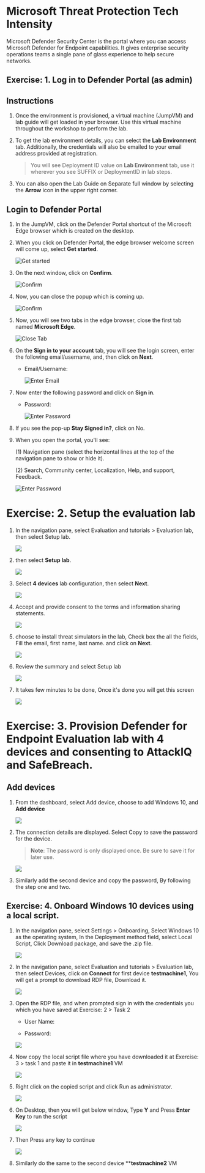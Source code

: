 # Microsoft Threat Protection Tech Intensity

Microsoft Defender Security Center is the portal where you can access Microsoft Defender for Endpoint capabilities. It gives enterprise security operations teams a single pane of glass experience to help secure networks.


## Exercise: 1. Log in to Defender Portal (as admin)

 
 

## Instructions 

 
 

1. Once the environment is provisioned, a virtual machine (JumpVM) and lab guide will get loaded in your browser. Use this virtual machine throughout the workshop to perform the lab. 

 
 

2. To get the lab environment details, you can select the **Lab Environment** tab. Additionally, the credentials will also be emailed to your email address provided at registration. 

  

    > You will see Deployment ID value on **Lab Environment** tab, use it wherever you see SUFFIX or DeploymentID in lab steps. 

  

3. You can also open the Lab Guide on Separate full window by selecting the **Arrow** icon in the upper right corner. 

  

## Login to Defender Portal





1. In the JumpVM, click on the Defender Portal shortcut of the Microsoft Edge browser which is created on the desktop. 

    

2. When you click on Defender Portal, the edge browser welcome screen will come up, select **Get started**. 

 
 

   ![](images/edge-get-started-window.png "Get started") 

    

3. On the next window, click on **Confirm**. 

 
 

   ![](./images/edge-confirm.png "Confirm") 

    

4. Now, you can close the popup which is coming up. 

 
 

   ![](images/edge-continue.png "Confirm") 

    

5. Now, you will see two tabs in the edge browser, close the first tab named **Microsoft Edge**. 

 
 

   ![](images/close-tab.png "Close Tab") 

    


6. On the **Sign in to your account** tab, you will see the login screen, enter the following email/username, and, then click on **Next**.  

   * Email/Username: <inject key="AzureAdUserEmail"></inject> 

    

     ![](images/azure-login-enter-email.png "Enter Email") 

      

7. Now enter the following password and click on **Sign in**. 

   * Password: <inject key="AzureAdUserPassword"></inject> 

    

     ![](images/azure-login-enter-password1.png "Enter Password") 

      

8. If you see the pop-up **Stay Signed in?**, click on No.





9. When you open the portal, you'll see:

   (1) Navigation pane (select the horizontal lines at the top of the navigation pane to show or hide it).

   (2) Search, Community center, Localization, Help, and support, Feedback.




     ![](images/defender-dashboard.png "Enter Password")



# Exercise: 2. Setup the evaluation lab


1. In the navigation pane, select Evaluation and tutorials > Evaluation lab, then select Setup lab.






   ![](images/navigateevaluation-lab.png)







2. then select **Setup lab**.





   ![](images/evaluation-lab-setup.png)






3. Select **4 devices** lab configuration, then select **Next**.





   ![](images/lab-creation-page.png)






4. Accept and provide consent to the terms and information sharing statements.




   ![](images/accept.png)




5. choose to install threat simulators in the lab, Check box the all the fields, Fill the email, first name, last name. and click on **Next**.




   ![](images/accept-terms.png)



6. Review the summary and select Setup lab




   ![](images/lab-setup-summary.png)




7. It takes few minutes to be done, Once it's done you will get this screen





   ![](images/setup-done.png)




# Exercise: 3. Provision Defender for Endpoint Evaluation lab with 4 devices and consenting to AttackIQ and SafeBreach.





## Add devices




1. From the dashboard, select Add device, choose to add Windows 10, and **Add device**




   ![](images/add-device.png)




2. The connection details are displayed. Select Copy to save the password for the device.
   
   
   > **Note**: The password is only displayed once. Be sure to save it for later use.




   ![](images/add-machine-eval-lab.png)




3. Similarly add the second device and copy the password, By following the step one and two.




## Exercise: 4. Onboard Windows 10 devices using a local script.




1. In the navigation pane, select Settings > Onboarding, Select Windows 10 as the operating system, In the Deployment method field, select Local Script, Click Download package, and save the .zip file.




   ![](images/onboarding.png)




2. In the navigation pane, select Evaluation and tutorials > Evaluation lab, then select Devices, click on **Connect** for first device **testmachine1**, You will get a prompt to download RDP file, Download it.





   ![](images/rdp-download.png)




3. Open the RDP file, and when prompted sign in with the credentials you which you have saved at Exercise: 2 > Task 2

    - User Name:

    - Password:




   ![](images/rdp-connect.png)




4. Now copy the local script file where you have downloaded it at Exercise: 3 > task 1 and paste it in **testmachine1** VM




   ![](images/script-copy-to-vm.png)





5. Right click on the copied script and click Run as administrator.




   ![](images/right-click-run-script.png)




6. On Desktop, then you will get below window, Type **Y** and Press **Enter Key** to run the script




   ![](images/confirm-it.png)




7. Then Press any key to continue



   ![](images/press-any-key.png)




8. Similarly do the same to the second device ****testmachine2** VM